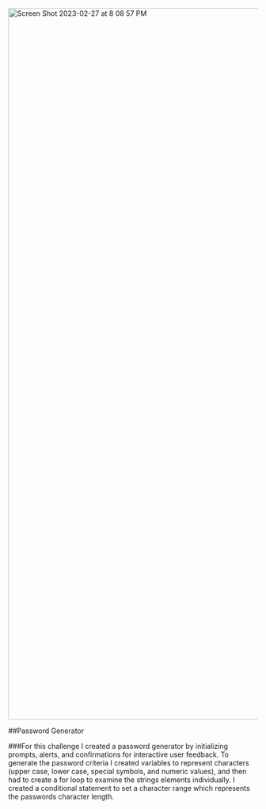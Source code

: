 <img width="1438" alt="Screen Shot 2023-02-27 at 8 08 57 PM" src="https://user-images.githubusercontent.com/123196319/221735900-1d39e117-3a5e-425c-b665-b369cec99dc2.png">

##Password Generator

###For this challenge I created a password generator by initializing prompts, alerts, and confirmations for interactive user feedback. To generate the password criteria I created variables to represent characters (upper case, lower case, special symbols, and numeric values), and then had to create a for loop to examine the strings elements individually. I created a conditional statement to set a character range which represents the passwords character length.
